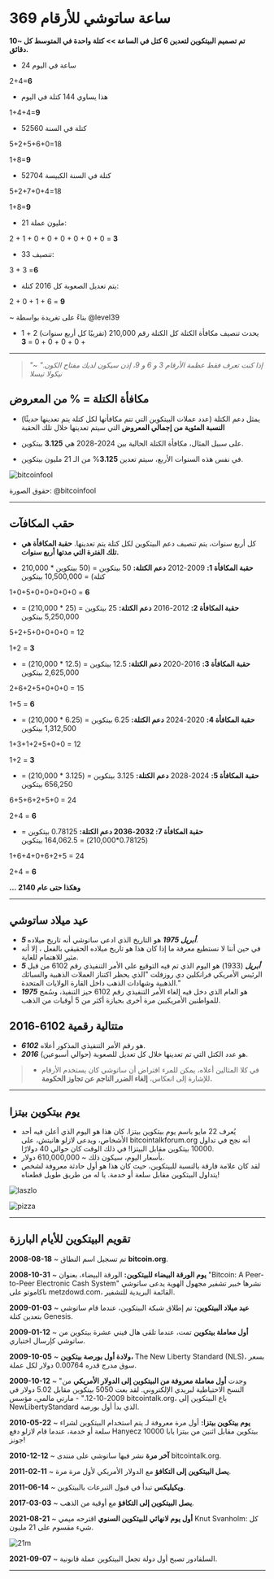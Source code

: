 # ساعة ساتوشي للأرقام 369

**تم تصميم البيتكوين لتعدين 6 كتل في الساعة >> كتلة واحدة
في المتوسط كل ~10 دقائق.**

* 24 ساعة في اليوم

2+4=**6**

* هذا يساوي 144 كتلة في اليوم

1+4+4=**9**

* 52560 كتلة في السنة

5+2+5+6+0=18

1+8=**9**

* 52704 كتلة في السنة الكبيسة

5+2+7+0+4=18

1+8=**9**

* 21 مليون عملة:

2 + 1 + 0 + 0 + 0 + 0 + 0 + 0 = **3**

* 33 تنصيف:

3 + 3 =**6**

* يتم تعديل الصعوبة كل 2016 كتلة:

2 + 0 + 1 + 6 = **9**

~ بناءً على تغريدة بواسطة @level39

* يحدث تنصيف مكافأة الكتلة كل
الكتلة رقم 210,000 (تقريبًا كل أربع سنوات)
2 + 1 + 0 + 0 + 0 + 0 = **3**

---

>*"إذا كنت تعرف فقط عظمة الأرقام 3 و 6 و 9، إذن
سيكون لديك مفتاح الكون."
~ نيكولا تيسلا*

## مكافأة الكتلة = % من المعروض

* يمثل دعم الكتلة (عدد عملات البيتكوين التي تتم مكافأتها
لكل كتلة يتم تعدينها حديثًا) **النسبة المئوية من إجمالي المعروض** التي سيتم تعدينها
خلال تلك الحقبة

* على سبيل المثال، مكافأة الكتلة الحالية بين
2024-2028 هي **3.125** بيتكوين.

* في نفس هذه السنوات الأربع، سيتم تعدين **3.125**% من الـ 21
مليون بيتكوين.

![bitcoinfool](figure-028-bitcoinfool.png)

حقوق الصورة: @bitcoinfool

---

## حقب المكافآت

* كل أربع سنوات، يتم تنصيف دعم البيتكوين لكل
كتلة يتم تعدينها. **حقبة المكافأة هي تلك الفترة التي مدتها أربع سنوات.**

* **حقبة المكافأة 1:** 2009-2012 **دعم الكتلة:** 50 بيتكوين
= (50 بيتكوين * 210,000 كتلة) = 10,500,000 بيتكوين

1+0+5+0+0+0+0+0 = **6**

* **حقبة المكافأة 2:** 2012-2016 **دعم الكتلة:** 25 بيتكوين
= (25 * 210,000) = 5,250,000 بيتكوين

5+2+5+0+0+0+0 = 12

1+2 = **3**

* **حقبة المكافأة 3:** 2016-2020 **دعم الكتلة:** 12.5 بيتكوين
= (12.5 * 210,000) = 2,625,000 بيتكوين

2+6+2+5+0+0+0 = 15

1+5 = **6**

* **حقبة المكافأة 4:** 2020-2024 **دعم الكتلة:** 6.25 بيتكوين
= (6.25 * 210,000) = 1,312,500 بيتكوين

1+3+1+2+5+0+0 = 12

1+2 = **3**

* **حقبة المكافأة 5:** 2024-2028 **دعم الكتلة:** 3.125 بيتكوين
= (3.125 * 210,000) = 656,250 بيتكوين

6+5+6+2+5+0 = 24

2+4 = **6**

* **حقبة المكافأة 7: 2032-2036 دعم الكتلة:** 0.78125 بيتكوين
= (0.78125*210,000) = 164,062.5 بيتكوين

1+6+4+0+6+2+5 = 24

2+4 = **6**

**... وهكذا حتى عام 2140**

---

## عيد ميلاد ساتوشي

* ***5 أبريل 1975*** هو التاريخ الذي ادعى ساتوشي أنه تاريخ
ميلاده.
* في حين أننا لا نستطيع معرفة ما إذا كان هذا هو تاريخ ميلاده الحقيقي بالفعل
، إلا أنه مثير للاهتمام للغاية.
* ***5 أبريل*** (1933) هو اليوم الذي تم فيه التوقيع على الأمر التنفيذي رقم 6102
من قبل الرئيس الأمريكي فرانكلين دي روزفلت
"الذي يحظر اكتناز العملات الذهبية والسبائك الذهبية
وشهادات الذهب داخل القارة
الولايات المتحدة."
* ***1975*** هو العام الذي دخل فيه إلغاء الأمر التنفيذي رقم 6102 حيز
التنفيذ، وسُمح للمواطنين الأمريكيين مرة أخرى
بحيازة أكثر من 5 أوقيات من الذهب.

## متتالية رقمية 6102-2016

* ***6102*** هو رقم الأمر التنفيذي المذكور أعلاه.
* ***2016*** هو عدد الكتل التي تم تعدينها خلال كل تعديل للصعوبة (حوالي أسبوعين).

>* في كلا المثالين أعلاه، يمكن للمرء
افتراض أن ساتوشي كان يستخدم الأرقام
للإشارة إلى انعكاس، **إلغاء الضرر
الناجم عن تجاوز الحكومة.**

---

## يوم بيتكوين بيتزا

* يُعرف 22 مايو باسم يوم بيتكوين بيتزا. كان هذا هو
اليوم الذي أعلن فيه أحد الأشخاص، ويدعى لازلو هانيتش،
على bitcointalkforum.org أنه نجح
في تداول 10000 بيتكوين مقابل البيتزا! في ذلك الوقت كان
حوالي 40 دولارًا.
* بأسعار اليوم، سيكون ذلك ~ 610,000,000 دولار.
* لقد كان علامة فارقة بالنسبة للبيتكوين، حيث كان هذا هو أول
حادثة معروفة لشخص يتداول البيتكوين مقابل
سلعة أو خدمة. يا له من طريق طويل قطعناه!

![laszlo](figure-029-laszlo.png)

![pizza](figure-030-pizza.png)

---

## تقويم البيتكوين للأيام البارزة

**2008-08-18** ~ تم تسجيل اسم النطاق **bitcoin.org**.

**2008-10-31** ~ **يوم الورقة البيضاء للبيتكوين:** الورقة البيضاء،
بعنوان "Bitcoin: A Peer-to-Peer Electronic Cash System"
نشرها خبير تشفير مجهول الهوية يدعى ساتوشي
ناكاموتو على metzdowd.com، القائمة البريدية للتشفير.

**2009-01-03** ~ **عيد ميلاد البيتكوين:** تم إطلاق شبكة البيتكوين،
عندما قام ساتوشي بتعدين كتلة Genesis.

**2009-01-12** ~ **أول معاملة بيتكوين** تمت، عندما تلقى هال
فيني عشرة بيتكوين من ساتوشي كإرسال اختباري.

**2009-10-05** ~ **ولادة أول بورصة بيتكوين،** The New
Liberty Standard (NLS)، بسعر سوق مدرج قدره 0.00764 دولار
لكل عملة.

**2009-10-12** ~ "وجدت **أول معاملة معروفة من البيتكوين إلى الدولار الأمريكي**
من النسخ الاحتياطية لبريدي الإلكتروني. لقد بعت 5050 بيتكوين مقابل 5.02 دولار
في 2009-10-12." - مارتي مالمي، مؤسس bitcointalk.org، باع
البيتكوين إلى NewLibertyStandard الذي بدأ أول بورصة.

**2010-05-22** ~ **يوم بيتكوين بيتزا:** أول مرة معروفة لـ
يتم استخدام البيتكوين لشراء سلعة أو خدمة، عندما قام لازلو
دفع Hanyecz 10000 بيتكوين مقابل اثنين من بيتزا بابا جونز!

**2010-12-12** ~ **آخر مرة** نشر فيها ساتوشي على
منتدى bitcointalk.org.

**2011-02-11** ~ **يصل البيتكوين إلى التكافؤ** مع الدولار الأمريكي لأول مرة
مرة.

**2011-06-14** ~ **ويكيليكس** تبدأ في قبول التبرعات بالبيتكوين.

**2017-03-03** ~ **يصل البيتكوين إلى التكافؤ** مع أوقية من الذهب.

**2021-08-21** ~ **أول يوم لانهائي للبيتكوين السنوي** اقترحه
ميمي Knut Svanholm:
كل شيء مقسوم على 21 مليون.

![21m](figure-031-21m.png)

**2021-09-07** ~ السلفادور تصبح أول دولة تجعل
البيتكوين عملة قانونية.

---